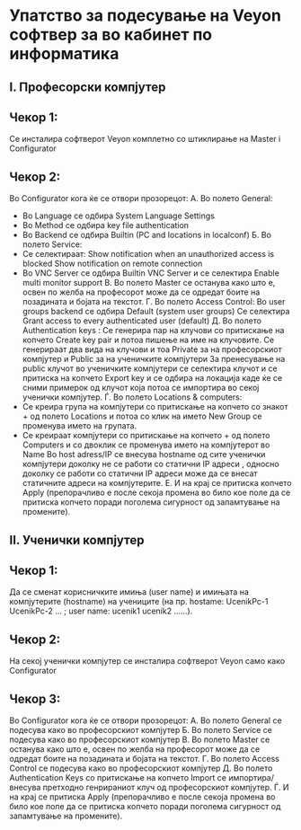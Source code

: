 # Упатство за подесување на Veyon софтвер за во кабинет по информатика
## I. Професорски компјутер

## Чекор 1:
Се инсталира софтверот Veyon комплетно со штиклирање на Master i Configurator

## Чекор 2: 
Во Configurator кога ќе се отвори прозорецот:
A. Во полето General:
- Во Language се одбира  System Language Settings
- Во Method се одбира key file authentication
- Во Backend се одбира Builtin (PC and locations in localconf)
Б. Во  полето Service:
- Се селектираат:
   Show notification when an  unauthorized access is blocked 
   Show notification on remote connection
- Во VNC Server се одбира Builtin VNC Server
и се селектира Enable multi monitor support
В. Во полето Master се останува како што е, освен по желба на професорот може да се одредат боите на позадината и бојата на текстот.
Г. Во полето Access Control:
Во user groups backend се одбира Default (system user groups)
Се селектира Grant access to every authenticated user (default)
Д. Во полето Authentication keys :
Се генерира пар на клучови со притискање на копчето Create key pair
и потоа пишење на име на клучовите. Се генерираат два вида на клучови и тоа Private за на професорскиот компјутер и Public за на ученичките компјутери
За пренесување на public клучот во ученичките компјутери сe селектира клучот и се притиска на копчето Export key и се одбира на локација каде ќе се сними примерок од клучот која потоа се импортира во секој ученички компјутер.
Ѓ. Во полето Locations & computers:
- Се креира група на компјутери со притискање на копчето со знакот + од полето Locations и потоа со клик на името New Group  се променува името на групата.
- Се креираат компјутери со притискање на копчето + од полето Computers и со двоклик се променува името на компјутерот во Name
   Во host adress/IP се внесува hostname од сите ученички компјутери доколку не се работи со статични IP адреси , односно доколку се работи со статични IP адреси може да се внесат статичните адреси на компјутерите.
Е. И на крај се притиска копчето Apply (препорачливо е после секоја промена во било кое поле да се притиска копчето поради поголема сигурност од запамтување на промените).

## II. Ученички компјутер

## Чекор 1:
Да се сменат корисничките имиња (user name) и имињата на компјутерите (hostname) на учениците (на пр. hostame: UcenikPc-1 UcenikPc-2 ... ; user name: ucenik1 ucenik2 ......).

## Чекор 2: 
На секој ученички компјутер се инсталира софтверот Veyon само како Configurator

## Чекор 3:
Во Configurator кога ќе се отвори прозорецот:
А. Во полето General се подесува како во професорскиот компјутер
Б. Во полето Service се подесува како во професорскиот компјутер
В. Во полето Master се останува како што е, освен по желба на професорот може да се одредат боите на позадината и бојата на текстот.
Г. Во полето Access Control се подесува како во професорскиот компјутер
Д. Во полето Authentication Keys со притискање на копчето Import се импортира/внесува  претходно генрираниот клуч од професорскиот компјутер.
Ѓ. И на крај се притиска Apply (препорачливо е после секоја промена во било кое поле да се притиска копчето поради поголема сигурност од запамтување на промените).